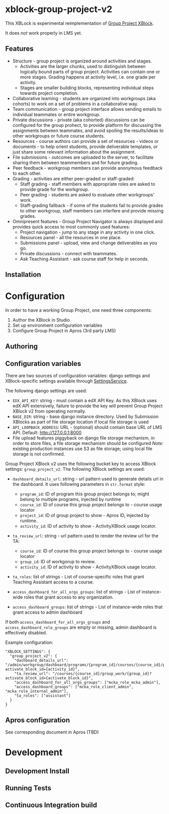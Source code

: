 # xblock-group-project-v2


This XBLock is experimental reimplementation of [Group Project XBlock](https://github.com/edx-solutions/xblock-group-project).

It does *not* work properly in LMS yet.

## Features

* Structure - group project is organized around activities and stages. 
    * Activities are the larger chunks, used to distinguish between logically bound parts of group project. Activities 
      can contain one or more stages. Grading happens at activity level, i.e. one grade per activity.
    * Stages are smaller building blocks, representing individual steps towards project completion.
* Collaborative learning - students are organized into workgroups (aka cohorts) to work on a set of problems in a
  collaborative way.
* Team communication - group project interface allows sending emails to individual teammates or entire workgroup.
* Private discussions - private (aka cohorted) discussions can be configured for the group prohect, to provide platform 
  for discussing the assignments between teammates, and avoid spoiling the results/ideas to other workgroups or future
  course students.
* Resources - course authors can provide a set of resources - videos or documents - to help orient students, provide 
  deliverable templates, or just share some relevant information about the assignment.
* File submissions - outcomes are uploaded to the server, to facilitate sharing them between teammembers and for future
  grading.
* Peer feedback - workgroup members can provide anonymous feedback to each other.
* Grading - activities are either peer-graded or staff-graded:
    * Staff grading - staff members with appropriate roles are asked to provide grade for the workgroup.
    * Peer grading - students are asked to evaluate other workgroups' work.
    * Staff-grading fallback - if some of the students fail to provide grades to other workgroup, staff members can 
      interfere and provide missing grades.
* Omnipresent features - Group Project Navigator is always displayed and provides quick access to most commonly 
  used features:
    * Project navigation - jump to any stage in any activity in one click.
    * Resources panel - all the resources in one place.
    * Submissions panel - upload, view and change deliverables as you go.
    * Private discussions - connect with teammates.
    * Ask Teaching Assistant - ask course staff for help in seconds.

## Installation

# Configuration

In order to have a working Group Project, one need three components:
1. Author the XBlock in Studio
2. Set up environment configuration variables
3. Configure Group Project in Apros (3rd party LMS) 

## Authoring


## Configuration variables

There are two sources of configuration variables: django settings and XBlock-specific settings available 
through [SettingsService][settings-service].

[settings-service]: https://github.com/edx/edx-platform/blob/master/common/lib/xmodule/xmodule/services.py#L7

The following django settings are used:

* `EDX_API_KEY`: string - must contain a edX API Key. As this XBlock uses edX API extensively, failure to provide 
    the key will prevent Group Project XBlock v2 from operating normally.
* `BASE_DIR`: string - base django instance directory. Used by Submission XBlocks as part of file storage location if
    local file storage is used
* `API_LOOPBACK_ADDRESS`: URL - (optional) should contain base URL of LMS API. Default: http://127.0.0.1:8000
* File upload features piggyback on django file storage mechanism, in order to store files, a file storage mechanism 
    should be configured *Note:* existing production instances use S3 as file storage; using local file storage is not 
    confirmed.

Group Project XBlock v2 uses the following bucket key to access XBlock settings: `group_project_v2`. 
The following XBlock settings are used:

* `dashboard_details_url`: string -  url pattern used to generate details url in the dashboard. 
    It uses following parameters in ``str.format`` style:

  * `program_id`: ID of program this group project belongs to; might belong to multiple programs, injected by runtime
  * `course_id`: ID of course this group project belongs to  - course usage locator
  * `project_id`: ID of group project to show - Apros ID, injected by runtime.
  * `activity_id`: ID of activity to show  - ActivityXBlock usage locator.

* `ta_review_url`: string - url pattern used to render the review url for the TA:
    * `course_id`: ID of course this group project belongs to  - course usage locator
    * `group_id`: ID of workgorup to review.
    * `activity_id`: ID of activity to show  - ActivityXBlock usage locator.

* `ta_roles`: list of strings - List of course-specific roles that grant Teaching Assistant access to a course.

* `access_dashboard_for_all_orgs_groups`: list of strings -  List of instance-wide roles that grant access to any 
    organization.

* `access_dashboard_groups`: list of strings - List of instance-wide roles that grant access to admin dashboard

If both `access_dashboard_for_all_orgs_groups` and `access_dashboard_role_groups` are empty or missing, admin dashboard 
is effectively disabled.

Example configuration:

    "XBLOCK_SETTINGS": {
      "group_project_v2": {
        "dashboard_details_url": "/admin/workgroup/dashboard/programs/{program_id}/courses/{course_id}/projects/{project_id}/details?activate_block_id={activity_id}",
        "ta_review_url": "/courses/{course_id}/group_work/{group_id}?activate_block_id={activate_block_id}",
        "access_dashboard_for_all_orgs_groups": ["mcka_role_mcka_admin"],
        "access_dashboard_groups": ["mcka_role_client_admin", "mcka_role_internal_admin"],
        "ta_roles": ["assistant"]
      }
    }

## Apros configuration


See corresponding document in Apros (TBD)

# Development


## Development Install


## Running Tests

## Continuous Integration build
